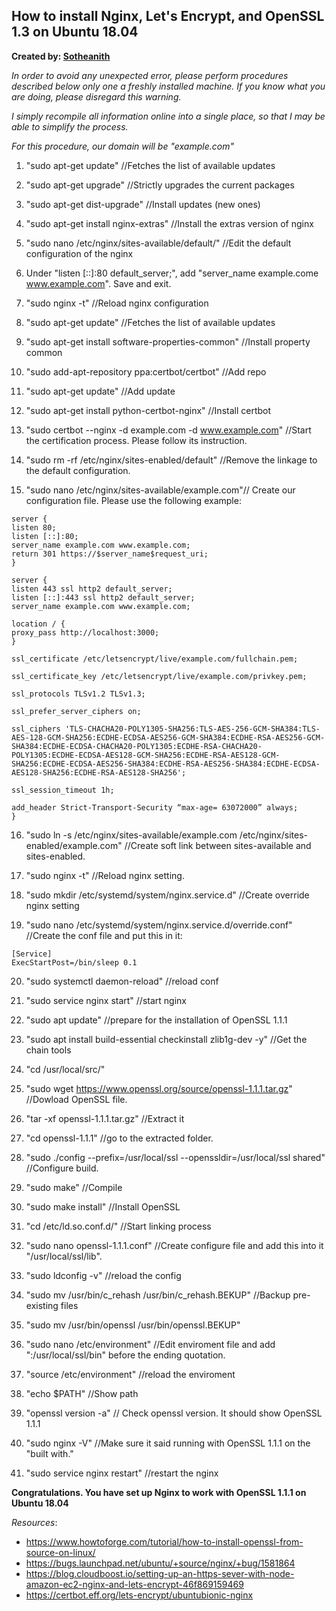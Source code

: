 ## How to install Nginx, Let's Encrypt, and OpenSSL 1.3 on Ubuntu 18.04
**Created by: [Sotheanith](https://github.com/sotheanith)**

*In order to avoid any unexpected error, please perform procedures described below only one a freshly installed machine. If you know what you are doing, please disregard this warning.*

*I simply recompile all information online into a single place, so that I may be able to simplify the process.*

*For this procedure, our domain will be "example.com"*

1. "sudo apt-get update" //Fetches the list of available updates

2. "sudo apt-get upgrade" //Strictly upgrades the current packages

3. "sudo apt-get dist-upgrade" //Install updates (new ones)

4. "sudo apt-get install nginx-extras" //Install the extras version of nginx

5. "sudo nano /etc/nginx/sites-available/default/" //Edit the default configuration of the nginx

6. Under "listen [::]:80 default_server;", add "server_name example.come www.example.com". Save and exit.

7. "sudo nginx -t" //Reload nginx configuration

8. "sudo apt-get update" //Fetches the list of available updates

9. "sudo apt-get install software-properties-common" //Install property common

10. "sudo add-apt-repository ppa:certbot/certbot" //Add repo 

11. "sudo apt-get update" //Add update

12. "sudo apt-get install python-certbot-nginx" //Install certbot

13. "sudo certbot --nginx -d example.com -d www.example.com" //Start the certification process. Please follow its instruction. 

14. "sudo rm -rf /etc/nginx/sites-enabled/default" //Remove the linkage to the default configuration.

15. "sudo nano /etc/nginx/sites-available/example.com"// Create our configuration file. Please use the following example:

```
server {
listen 80;
listen [::]:80;
server_name example.com www.example.com;
return 301 https://$server_name$request_uri;
}

server {
listen 443 ssl http2 default_server;
listen [::]:443 ssl http2 default_server;
server_name example.com www.example.com;

location / {
proxy_pass http://localhost:3000;
}

ssl_certificate /etc/letsencrypt/live/example.com/fullchain.pem;

ssl_certificate_key /etc/letsencrypt/live/example.com/privkey.pem;

ssl_protocols TLSv1.2 TLSv1.3;

ssl_prefer_server_ciphers on;

ssl_ciphers 'TLS-CHACHA20-POLY1305-SHA256:TLS-AES-256-GCM-SHA384:TLS-AES-128-GCM-SHA256:ECDHE-ECDSA-AES256-GCM-SHA384:ECDHE-RSA-AES256-GCM-SHA384:ECDHE-ECDSA-CHACHA20-POLY1305:ECDHE-RSA-CHACHA20-POLY1305:ECDHE-ECDSA-AES128-GCM-SHA256:ECDHE-RSA-AES128-GCM-SHA256:ECDHE-ECDSA-AES256-SHA384:ECDHE-RSA-AES256-SHA384:ECDHE-ECDSA-AES128-SHA256:ECDHE-RSA-AES128-SHA256';

ssl_session_timeout 1h;

add_header Strict-Transport-Security “max-age= 63072000” always;
}
```

16. "sudo ln -s /etc/nginx/sites-available/example.com /etc/nginx/sites-enabled/example.com" //Create soft link between sites-available and sites-enabled.

17. "sudo nginx -t" //Reload nginx setting.

18. "sudo mkdir /etc/systemd/system/nginx.service.d" //Create override nginx setting

19. "sudo nano /etc/systemd/system/nginx.service.d/override.conf" //Create the conf file and put this in it:

```
[Service]
ExecStartPost=/bin/sleep 0.1
```

20. "sudo systemctl daemon-reload" //reload conf

21. "sudo service nginx start" //start nginx

22. "sudo apt update" //prepare for the installation of OpenSSL 1.1.1

23. "sudo apt install build-essential checkinstall zlib1g-dev -y" //Get the chain tools

24. "cd /usr/local/src/"

25. "sudo wget https://www.openssl.org/source/openssl-1.1.1.tar.gz" //Dowload OpenSSL file.

26. "tar -xf openssl-1.1.1.tar.gz" //Extract it

27. "cd openssl-1.1.1" //go to the extracted folder.

28. "sudo ./config --prefix=/usr/local/ssl --openssldir=/usr/local/ssl shared" //Configure build.

29. "sudo make" //Compile

30. "sudo make install" //Install OpenSSL

31. "cd /etc/ld.so.conf.d/" //Start linking process

32. "sudo nano openssl-1.1.1.conf" //Create configure file and add this into it "/usr/local/ssl/lib".

33. "sudo ldconfig -v" //reload the config

34. "sudo mv /usr/bin/c_rehash /usr/bin/c_rehash.BEKUP" //Backup pre-existing files

35. "sudo mv /usr/bin/openssl /usr/bin/openssl.BEKUP"

36. "sudo nano /etc/environment" //Edit enviroment file and add ":/usr/local/ssl/bin" before the ending quotation.

37. "source /etc/environment" //reload the enviroment

38. "echo $PATH" //Show path

39. "openssl version -a" // Check openssl version. It should show OpenSSL 1.1.1

40. "sudo nginx -V" //Make sure it said running with OpenSSL 1.1.1 on the "built with."

41. "sudo service nginx restart" //restart the nginx

**Congratulations. You have set up Nginx to work with OpenSSL 1.1.1 on Ubuntu 18.04**

*Resources*:

* https://www.howtoforge.com/tutorial/how-to-install-openssl-from-source-on-linux/
* https://bugs.launchpad.net/ubuntu/+source/nginx/+bug/1581864
* https://blog.cloudboost.io/setting-up-an-https-sever-with-node-amazon-ec2-nginx-and-lets-encrypt-46f869159469
* https://certbot.eff.org/lets-encrypt/ubuntubionic-nginx
